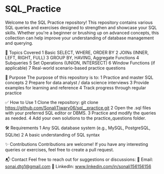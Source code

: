 # SQL_Practice

Welcome to the SQL Practice repository!
This repository contains various SQL queries and exercises designed to strengthen and showcase your SQL skills. Whether you're a beginner or brushing up on advanced concepts, this collection can help improve your understanding of database management and querying.

🧠 Topics Covered
1 Basic SELECT, WHERE, ORDER BY
2 JOINs (INNER, LEFT, RIGHT, FULL)
3 GROUP BY, HAVING, Aggregate Functions
4 Subqueries
5 Set Operations (UNION, INTERSECT)
6 Window Functions (if applicable)
7 Real-world scenario-based practice questions

📌 Purpose
The purpose of this repository is to:
1 Practice and master SQL concepts
2 Prepare for data analyst / data science interviews
3 Provide examples for learning and reference
4 Track progress through regular practice

✅ How to Use
1 Clone the repository:
          git clone https://github.com/SonaliTiwary06/sql__practice.git
2 Open the .sql files with your preferred SQL editor or DBMS.
3 Practice and modify the queries as needed.
4 Add your own solutions to the practice_questions folder.

🛠 Requirements
1 Any SQL database system (e.g., MySQL, PostgreSQL, SQLite)
2 A basic understanding of SQL syntax

✨ Contributions
Contributions are welcome! If you have any interesting queries or exercises, feel free to create a pull request.

📬 Contact
Feel free to reach out for suggestions or discussions:
📧 Email: sonai.dtg1@gmail.com
💼 LinkedIn: www.linkedin.com/in/sonali156156156
